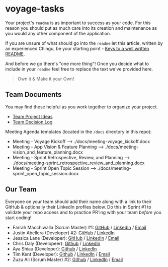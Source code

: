 # voyage-tasks

Your project's `readme` is as important to success as your code. For 
this reason you should put as much care into its creation and maintenance
as you would any other component of the application.

If you are unsure of what should go into the `readme` let this article,
written by an experienced Chingu, be your starting point - 
[Keys to a well written README](https://tinyurl.com/yk3wubft).

And before we go there's "one more thing"! Once you decide what to include
in your `readme` feel free to replace the text we've provided here.

> Own it & Make it your Own!

## Team Documents

You may find these helpful as you work together to organize your project.

- [Team Project Ideas](./docs/team_project_ideas.md)
- [Team Decision Log](./docs/team_decision_log.md)

Meeting Agenda templates (located in the `/docs` directory in this repo):

- Meeting - Voyage Kickoff --> ./docs/meeting-voyage_kickoff.docx
- Meeting - App Vision & Feature Planning --> ./docs/meeting-vision_and_feature_planning.docx
- Meeting - Sprint Retrospective, Review, and Planning --> ./docs/meeting-sprint_retrospective_review_and_planning.docx
- Meeting - Sprint Open Topic Session --> ./docs/meeting-sprint_open_topic_session.docx

## Our Team

Everyone on your team should add their name along with a link to their GitHub
& optionally their LinkedIn profiles below. Do this in Sprint #1 to validate
your repo access and to practice PR'ing with your team *before* you start
coding!

- Farrah Macchiwalla (Scrum Master) #1: [GitHub](https://github.com/fmachus) / [LinkedIn](https://www.linkedin.com/in/farrah-macchiwalla/) / [Email](farrah.macchiwalla@gmail.com)
- Justin Abellera (Developer) #2: [GitHub](https://github.com/j-abellera) / [LinkedIn](https://www.linkedin.com/in/justin-abellera/)
- Jessica Lane (Developer): [GitHub](https://github.com/jesslane94) / [LinkedIn](https://www.linkedin.com/in/jessicalane9794/) /  [Email](jesslane94@gmail.com)
- Chris Daly (Developeer): [Github](https://github.com/DalySoftware) / [LinkedIn](https://www.linkedin.com/in/chris-daly-89a6b255/)
- Aya Shiau (Developer): [Github](https://github.com/adbshiau) / [LinkedIn](https://www.linkedin.com/in/adbshiau/)
- Tim Kent (Developer): [Github](https://github.com/tdkent) / [LinkedIn](https://www.linkedin.com/in/timkent1/) / [Email](timkentdev@gmail.com)
- Zuzu Ali (Scrum Master) #2: [Github](https://github.com/zuweeali) / [LinkedIn](https://www.linkedin.com/in/zuwaira-aliyu-mohammed/) / [Email](zuweeali@gmail.com)
